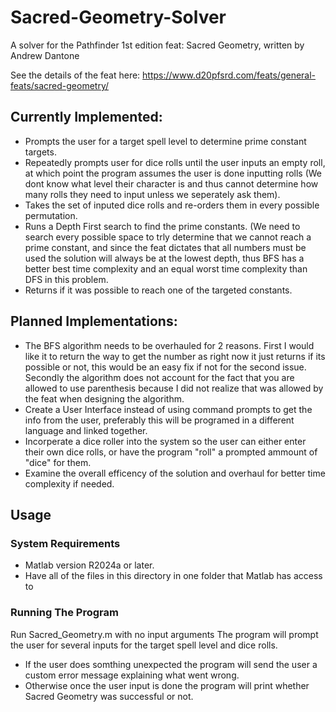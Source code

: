 # Sacred-Geometry-Solver
A solver for the Pathfinder 1st edition feat: Sacred Geometry, written by Andrew Dantone

See the details of the feat here: https://www.d20pfsrd.com/feats/general-feats/sacred-geometry/

## Currently Implemented: 
* Prompts the user for a target spell level to determine prime constant targets.
* Repeatedly prompts user for dice rolls until the user inputs an empty roll, at which point the program assumes the user is done inputting rolls (We dont know what level their character is and thus cannot determine how many rolls they need to input unless we seperately ask them).
* Takes the set of inputed dice rolls and re-orders them in every possible permutation.
* Runs a Depth First search to find the prime constants. (We need to search every possible space to trly determine that we cannot reach a prime constant, and since the feat dictates that all numbers must be used the solution will always be at the lowest depth, thus BFS has a better best time complexity and an equal worst time complexity than DFS in this problem.
* Returns if it was possible to reach one of the targeted constants.

## Planned Implementations:
* The BFS algorithm needs to be overhauled for 2 reasons. First I would like it to return the way to get the number as right now it just returns if its possible or not, this would be an easy fix if not for the second issue. Secondly the algorithm does not account for the fact that you are allowed to use parenthesis because I did not realize that was allowed by the feat when designing the algorithm.
* Create a User Interface instead of using command prompts to get the info from the user, preferably this will be programed in a different language and linked together.
* Incorperate a dice roller into the system so the user can either enter their own dice rolls, or have the program "roll" a prompted ammount of "dice" for them.
* Examine the overall efficency of the solution and overhaul for better time complexity if needed.

## Usage
### System Requirements
* Matlab version R2024a or later.
* Have all of the files in this directory in one folder that Matlab has access to

### Running The Program
Run Sacred_Geometry.m with no input arguments
The program will prompt the user for several inputs for the target spell level and dice rolls.
* If the user does somthing unexpected the program will send the user a custom error message explaining what went wrong.
* Otherwise once the user input is done the program will print whether Sacred Geometry was successful or not.
